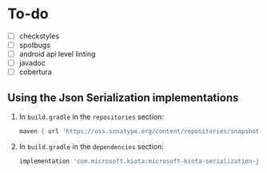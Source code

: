 # To-do

- [ ] checkstyles
- [ ] spotbugs
- [ ] android api level linting
- [ ] javadoc
- [ ] cobertura

## Using the Json Serialization implementations

1. In `build.gradle` in the `repositories` section:

    ```Groovy
    maven { url 'https://oss.sonatype.org/content/repositories/snapshots' }  
    ```

1. In `build.gradle` in the `dependencies` section:

    ```Groovy
    implementation 'com.microsoft.kiota:microsoft-kiota-serialization-json:0.0.1-SNAPSHOT'
    ```

